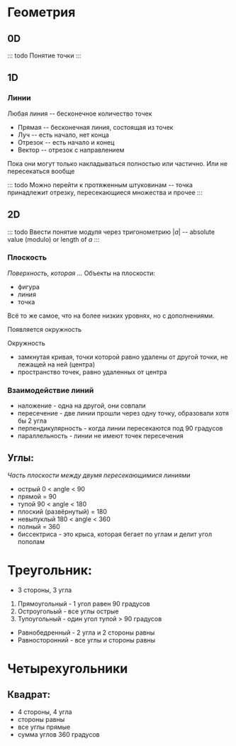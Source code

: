 # Геометрия

## 0D

::: todo
Понятие точки
:::

## 1D

### Линии

Любая линия -- бесконечное количество точек

- Прямая -- бесконечная линия, состоящая из точек
- Луч -- есть начало, нет конца
- Отрезок -- есть начало и конец
- Вектор -- отрезок с направлением

Пока они могут только накладываться полностью или частично. Или не пересекаться вообще

::: todo
Можно перейти к протяженным штуковинам -- точка принадлежит отрезку, пересекающиеся множества и прочее
:::

## 2D

::: todo
Ввести понятие модуля через тригонометрию
$|a|$ -- absolute value (modulo) or length of $a$
:::

### Плоскость

_Поверхность, которая ..._
Объекты на плоскости:

- фигура
- линия
- точка

Всё то же самое, что на более низких уровнях, но с дополнениями.

Появляется окружность

Окружность

- замкнутая кривая, точки которой равно удалены от другой точки, не лежащей на ней (центра)
- пространство точек, равно удаленных от центра

### Взаимодействие линий

- наложение - одна на другой, они совпали
- пересечение - две линии прошли через одну точку, образовали хотя бы 2 угла
- перпендикулярность - когда линии пересекаются под 90 градусов
- параллельность - линии не имеют точек пересечения

## Углы:

_Часть плоскости между двумя пересекающимися линиями_

- острый 0 < angle < 90
- прямой = 90
- тупой 90 < angle < 180
- плоский (развёрнутый) = 180
- невыпуклый 180 < angle < 360
- полный = 360
- биссектриса - это крыса, которая бегает по углам и делит угол пополам

# Треугольник:

- 3 стороны, 3 угла

1. Прямоугольный - 1 угол равен 90 градусов
2. Остроугольый - все углы острые
3. Тупоугольный - один угол тупой > 90 градусов

- Равнобедренный - 2 угла и 2 стороны равны
- Равносторонний - все углы и стороны равны

# Четырехугольники

## Квадрат:

- 4 стороны, 4 угла
- стороны равны
- все углы прямые
- сумма углов 360 градусов
